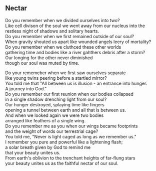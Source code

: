 Nectar
------

Do you remember when we divided ourselves into two?  
Like cell divison of the soul we went away from our nucleus into the  
restless night of shadows and solitary hearts.  
Do you remember when we first remained outside of our soul?  
When gravity shouted us apart like wounded angels leery of mortality?  
Do you remember when we cluthced these other worlds  
gathering time and bodies like a river gahthers debris after a storm?  
Our longing for the other never diminished  
though our soul was muted by time.  

Do your rememeber when we first saw ourselves separate  
like young twins peering before a startled mirror?  
You told me that "All between us is illusion - an entrance into hunger.  
A journey into God."  
Do you remember our first reunion when our bodies collapsed  
in a single shadow drenching light from our soul?  
Our hunger destroyed, splaying time like fingers  
opening a tunnel between earth and all that is between us.  
And when we looked again we were two bodies  
arranged like feathers of a single wing.  
Do you remember me as you when our wings became footprints  
and the weight of words our terrestrial cage?  
You told me, "Never is light caged as long as we remember us."  
I remember you pure and powerful like a lightening flash;  
a solar breath given by God to remind me  
that your beauty unites us.  
From earth's oblivion to the trenchant heights of far-flung stars  
your beauty unites us as the faithful nectar of our soul.  